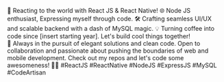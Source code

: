 🚀 Reacting to the world with React JS & React Native!
🌐 Node JS enthusiast, Expressing myself through code.
🛠️ Crafting seamless UI/UX and scalable backend with a dash of MySQL magic.
💡 Turning coffee into code since [insert starting year]. Let's build cool things together!\
🚧 Always in the pursuit of elegant solutions and clean code. Open to collaboration and passionate about pushing the boundaries of web and mobile development. 
    Check out my repos and let's code some awesomeness!
🚀✨ #ReactJS #ReactNative #NodeJS #ExpressJS #MySQL #CodeArtisan
<!---
usamaahmedsiddique/usamaahmedsiddique is a ✨ special ✨ repository because its `README.md` (this file) appears on your GitHub profile.
You can click the Preview link to take a look at your changes.
--->
